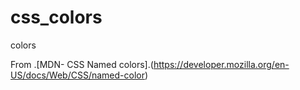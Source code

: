 # css_colors
colors

From .[MDN- CSS Named colors].(https://developer.mozilla.org/en-US/docs/Web/CSS/named-color)
